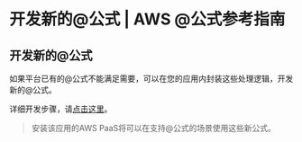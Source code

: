 # 开发新的@公式 | AWS @公式参考指南

## 开发新的@公式

如果平台已有的@公式不能满足需要，可以在您的应用内封装这些处理逻辑，开发新的@公式。

详细开发步骤，请[点击这里](<https://docs.awspaas.com/reference-guide/aws-paas-plugin-development-reference-guide/plugins/at-dev.html>)。

> 安装该应用的AWS PaaS将可以在支持@公式的场景使用这些新公式。